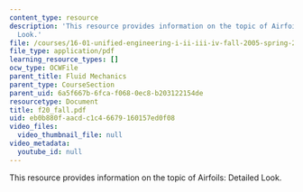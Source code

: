 ```yaml
---
content_type: resource
description: 'This resource provides information on the topic of Airfoils: Detailed
  Look.'
file: /courses/16-01-unified-engineering-i-ii-iii-iv-fall-2005-spring-2006/eb0b880faacdc1c46679160157ed0f08_f20_fall.pdf
file_type: application/pdf
learning_resource_types: []
ocw_type: OCWFile
parent_title: Fluid Mechanics
parent_type: CourseSection
parent_uid: 6a5f667b-6fca-f068-0ec8-b203122154de
resourcetype: Document
title: f20_fall.pdf
uid: eb0b880f-aacd-c1c4-6679-160157ed0f08
video_files:
  video_thumbnail_file: null
video_metadata:
  youtube_id: null
---
```

This resource provides information on the topic of Airfoils: Detailed Look.